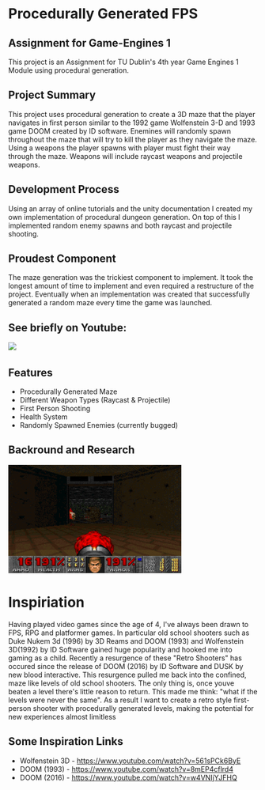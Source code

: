 # Procedurally Generated FPS
## Assignment for Game-Engines 1
This project is an Assignment for TU Dublin's 4th year Game Engines 1 Module using procedural generation. 

## Project Summary
This project uses procedural generation to create a 3D maze that
the player navigates in first person similar to the 1992 game Wolfenstein 3-D and  1993 game DOOM 
created by ID software.
Enemines will randomly spawn throughout the maze that will try to 
kill the player as they navigate the maze. 
Using a weapons the player spawns with player must fight their way through the maze. 
Weapons will include raycast weapons and projectile weapons. 

## Development Process
Using an array of online tutorials and the unity documentation I created my own implementation
of procedural dungeon generation. On top of this I implemented random enemy spawns and both 
raycast and projectile shooting.

## Proudest Component
The maze generation was the trickiest component to implement. It took the longest amount of time
to implement and even required a restructure of the project. Eventually when an implementation was 
created that successfully generated a random maze every time the game was launched. 

## See briefly on Youtube:
[![](http://img.youtube.com/vi/NX3aWZhm-_A/0.jpg)](http://www.youtube.com/watch?v=NX3aWZhm-_A "Demo")

## Features
- Procedurally Generated Maze
- Different Weapon Types (Raycast & Projectile)
- First Person Shooting
- Health System
- Randomly Spawned Enemies (currently bugged) 

## Backround and Research
![doom_ref](https://github.com/DavidParnell95/Procedurally-Generated-FPS/blob/master/2e66d-doom2.gif)

# Inspiriation
Having played video games since the age of 4, I've always been drawn to FPS, RPG and platformer games. In particular old school shooters such as  Duke Nukem 3d (1996) by 3D Reams and DOOM (1993) and Wolfenstein 3D(1992) by ID Software gained huge popularity and hooked me into gaming as a child. Recently a resurgence of these "Retro Shooters" has occured since the release of DOOM (2016) by ID Software and DUSK by new blood interactive. This resurgence pulled me back into the confined, maze like levels of old school shooters. The only thing is, once youve beaten a level there's little reason to return. This made me think: "what if the levels were never the same". As a result I want to create a retro style first-person shooter with procedurally generated levels, making the potential for new experiences almost limitless 

## Some Inspiration Links 
- Wolfenstein 3D - https://www.youtube.com/watch?v=561sPCk6ByE
- DOOM (1993) - https://www.youtube.com/watch?v=8mEP4cflrd4
- DOOM (2016) - https://www.youtube.com/watch?v=w4VNIjYJFHQ
